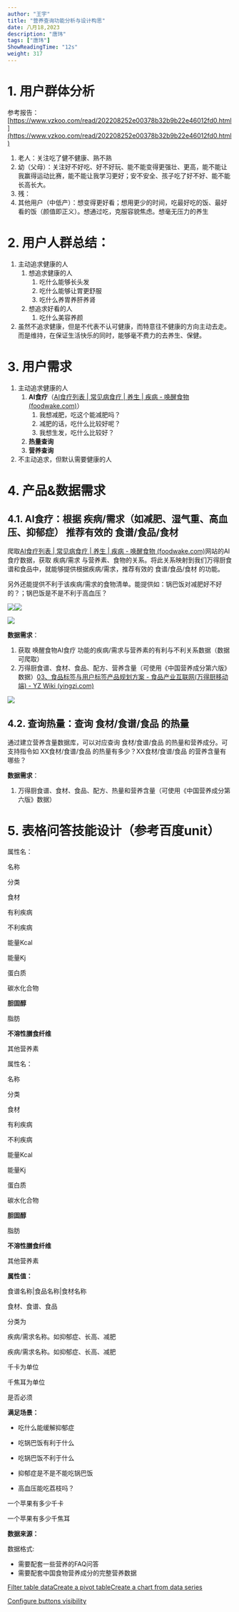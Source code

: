 ```yaml
---
author: "王宇"
title: "营养查询功能分析与设计构思"
date: 八月18,2023
description: "唐玮"
tags: ["唐玮"]
ShowReadingTime: "12s"
weight: 317
---
```

1\. 用户群体分析
==========

参考报告：[https://www.vzkoo.com/read/202208252e00378b32b9b22e46012fd0.html](https://www.vzkoo.com/read/202208252e00378b32b9b22e46012fd0.html)

1.  老人：关注吃了健不健康、熟不熟
2.  幼（父母）：关注好不好吃、好不好玩、能不能变得更强壮、更高，能不能让我赢得运动比赛，能不能让我学习更好；安不安全、孩子吃了好不好、能不能长高长大。
3.  残：
4.  其他用户（中低产）：想变得更好看；想用更少的时间，吃最好吃的饭、最好看的饭（颜值即正义）。想通过吃，克服容貌焦虑。想毫无压力的养生

2\. 用户人群总结：
===========

1.  主动追求健康的人
    1.  想追求健康的人 
        1.  吃什么能够长头发
        2.  吃什么能够让胃更舒服
        3.  吃什么养胃养肝养肾
    2.  想追求好看的人  
        1.  吃什么美容养颜
2.  虽然不追求健康，但是不代表不认可健康，而特意往不健康的方向主动去走。而是维持，在保证生活快乐的同时，能够毫不费力的去养生、保健。

3\. 用户需求
========

1.  主动追求健康的人
    1.  **AI食疗**（[AI食疗列表 | 常见病食疗 | 养生 | 疾病 - 唤醒食物 (foodwake.com)](https://www.foodwake.com/category/purpose-class-letter)）
        1.  我想减肥，吃这个能减肥吗？
        2.  减肥的话，吃什么比较好呢？
        3.  我想生发，吃什么比较好？
    2.  **热量查询**
    3.  **营养查询**
2.  不主动追求，但默认需要健康的人

4\. 产品&数据需求
===========

4.1. AI食疗：根据 疾病/需求（如减肥、湿气重、高血压、抑郁症） 推荐有效的 食谱/食品/食材
--------------------------------------------------

爬取[AI食疗列表 | 常见病食疗 | 养生 | 疾病 - 唤醒食物 (foodwake.com)](https://www.foodwake.com/category/purpose-class-letter)网站的AI食疗数据，获取 疾病/需求 与营养素、食物的关系。将此关系映射到我们万得厨食谱和食品中，就能够提供根据疾病/需求，推荐有效的 食谱/食品/食材 的功能。

另外还能提供不利于该疾病/需求的食物清单。能提供如：锅巴饭对减肥好不好的？；锅巴饭是不是不利于高血压？

![](/download/attachments/105279720/image2023-8-14_23-55-41.png?version=1&modificationDate=1692028543006&api=v2)![](/download/attachments/105279720/image2023-8-15_0-1-40.png?version=1&modificationDate=1692028902012&api=v2)

![](/download/attachments/105279720/image2023-8-14_23-53-37.png?version=1&modificationDate=1692028420680&api=v2)

**数据需求**：

1.  获取 唤醒食物AI食疗 功能的疾病/需求与营养素的有利与不利关系数据（数据可爬取）
2.  万得厨食谱、食材、食品、配方、营养含量（可使用《中国营养成分第六版》数据）[03、食品标签与用户标签产品规划方案 - 食品产业互联网(万得厨移动端) - YZ Wiki (yingzi.com)](https://wiki.yingzi.com/pages/viewpage.action?pageId=95560144)

![](/download/attachments/105279720/image2023-8-16_10-25-18.png?version=1&modificationDate=1692152719008&api=v2)

4.2. 查询热量：查询 食材/食谱/食品 的热量
-------------------------

通过建立营养含量数据库，可以对应查询 食材/食谱/食品 的热量和营养成分。可支持指令如 XX食材/食谱/食品 的热量有多少？XX食材/食谱/食品 的营养含量有哪些？

**数据需求**：

1.  万得厨食谱、食材、食品、配方、热量和营养含量（可使用《中国营养成分第六版》数据）

5\. 表格问答技能设计（参考百度unit）
======================

属性名：

名称

分类

食材

有利疾病

不利疾病

能量Kcal

能量Kj

蛋白质

碳水化合物

**胆固醇**

脂肪

**不溶性膳食纤维**

其他营养素

属性名：

名称

分类

食材

有利疾病

不利疾病

能量Kcal

能量Kj

蛋白质

碳水化合物

**胆固醇**

脂肪

**不溶性膳食纤维**

其他营养素

**属性值：**

食谱名称|食品名称|食材名称

食材、食谱、食品

分类为

疾病/需求名称。如抑郁症、长高、减肥

疾病/需求名称。如抑郁症、长高、减肥

千卡为单位

千焦耳为单位

  

  

  

  

  

  

是否必须

  

  

  

  

  

  

  

  

  

  

  

  

  

**满足场景：**

  

  

  

*   吃什么能缓解抑郁症
*   吃锅巴饭有利于什么

*   吃锅巴饭不利于什么
*   抑郁症是不是不能吃锅巴饭
*   高血压能吃荔枝吗？

一个苹果有多少千卡

一个苹果有多少千焦耳

  

  

  

  

  

  

**数据来源：**

  

  

  

  

  

  

  

  

  

  

  

  

  

数据格式:

  

  

  

  

  

  

  

  

  

  

  

  

  

*   需要配套一些营养的FAQ问答
*   需要配套中国食物营养成分的完整营养数据

  

  

[Filter table data]()[Create a pivot table](#)[Create a chart from data series](#)

[Configure buttons visibility](/users/tfac-settings.action)